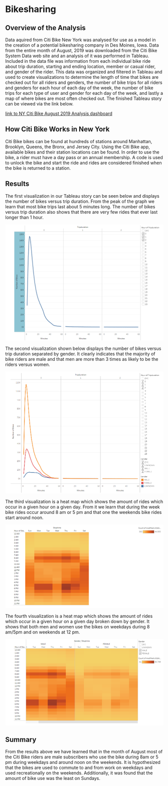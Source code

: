 # Bikesharing
## Overview of the Analysis
Data aquired from Citi Bike New York was analysed for use as a model in the creation of a potential bikesharing company in Des Moines, Iowa.  Data from the entire month of August, 2019 was downloaded from the Citi Bike System Data web site and an analysis of it was performed in Tableau.  Included in the data file was information from each individual bike ride about trip duration, starting and ending location, member or casual rider, and gender of the rider.  This data was organized and filtered in Tableau and used to create visualizations to determine the length of time that bikes are checked out for all riders and genders, the number of bike trips for all riders and genders for each hour of each day of the week, the number of bike trips for each type of user and gender for each day of the week, and lastly a map of where bikes are most often checked out.  The finished Tableau story can be viewed via the link below.  

[link to NY Citi Bike August 2019 Analysis dashboard](https://public.tableau.com/app/profile/eric.himburg/viz/NYCitiBikeAnalysis_16490108119270/NYCitiBikeAnalysis)

## How Citi Bike Works in New York
Citi Bike bikes can be found at hundreds of stations around Manhattan, Brooklyn, Queens, the Bronx, and Jersey City. Using the Citi Bike app, available bikes and their station locations can be found.  In order to use the bike, a rider must have a day pass or an annual membership. A code is used to unlock the bike and start the ride and rides are considered finished when the bike is returned to a station.


## Results
The first visualization in our Tableau story can be seen below and displays the number of bikes versus trip duration.  From the peak of the graph we learn that most bike trips last about 5 minutes long.  The number of bikes versus trip duration also shows that there are very few rides that ever last longer than 1 hour.  

![visualization of number of bikes versus trip duration](screenshots/citibike1.png)

The second visualization shown below displays the number of bikes versus trip duration separated by gender.  It clearly indicates that the majority of bike riders are male and that men are more than 3 times as likely to be the riders versus women.  

![visualization of bike trips versus duration broken down by gender](screenshots/citibike2.png)

The third visualization is a heat map which shows the amount of rides which occur in a given hour on a given day.  From it we learn that during the week bike rides occur around 8 am or 5 pm and that one the weekends bike rides start around noon.

![density of rides broken down by hour and day of the week](screenshots/citibike3.png)

The fourth visualization is a heat map which shows the amount of rides which occur in a given hour on a given day broken down by gender.  It shows that both men and women use the bikes on weekdays during 8 am/5pm and on weekends at 12 pm.  

![density of rides broken down by hour and day of the week and sorted by gender](screenshots/citibike4.png)

## Summary
From the results above we have learned that in the month of August most of the Citi Bike riders are male subscribers who use the bike during 8am or 5 pm during weekdays and around noon on the weekends.  It is hypothesized that the bikes are used to commute to and from work on weekdays and used recreationally on the weekends.  Additionally, it was found that the amount of bike use was the least on Sundays.

